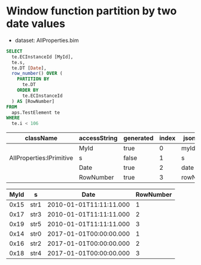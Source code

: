 # Window function partition by two date values

- dataset: AllProperties.bim

```sql
SELECT
  te.ECInstanceId [MyId],
  te.s,
  te.DT [Date],
  row_number() OVER (
    PARTITION BY
      te.DT
    ORDER BY
      te.ECInstanceId
  ) AS [RowNumber]
FROM
  aps.TestElement te
WHERE
  te.i < 106
```

| className                | accessString | generated | index | jsonName  | name      | extendedType | typeName | type     | originPropertyName |
| ------------------------ | ------------ | --------- | ----- | --------- | --------- | ------------ | -------- | -------- | ------------------ |
|                          | MyId         | true      | 0     | myId      | MyId      | Id           | long     | Id       | ECInstanceId       |
| AllProperties:IPrimitive | s            | false     | 1     | s         | s         |              | string   | String   | s                  |
|                          | Date         | true      | 2     | date      | Date      |              | dateTime | DateTime | dt                 |
|                          | RowNumber    | true      | 3     | rowNumber | RowNumber |              | long     | Int64    | undefined          |

| MyId | s    | Date                    | RowNumber |
| ---- | ---- | ----------------------- | --------- |
| 0x15 | str1 | 2010-01-01T11:11:11.000 | 1         |
| 0x17 | str3 | 2010-01-01T11:11:11.000 | 2         |
| 0x19 | str5 | 2010-01-01T11:11:11.000 | 3         |
| 0x14 | str0 | 2017-01-01T00:00:00.000 | 1         |
| 0x16 | str2 | 2017-01-01T00:00:00.000 | 2         |
| 0x18 | str4 | 2017-01-01T00:00:00.000 | 3         |
